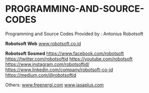 # PROGRAMMING-AND-SOURCE-CODES
Programming and Source Codes
Provided by : Antonius Robotsoft


<b>Robotsoft Web</b>
www.robotsoft.co.id

<b>Robotsoft Sosmed</b>
https://www.facebook.com/robotsoft
https://twitter.com/robotsoftid
https://youtube.com/robotsoft
https://www.instagram.com/robotsoftid/
https://www.linkedin.com/company/robotsoft-co-id
https://medium.com/@robotsoftid


Others:
www.freenergi.com
www.jasaplus.com
